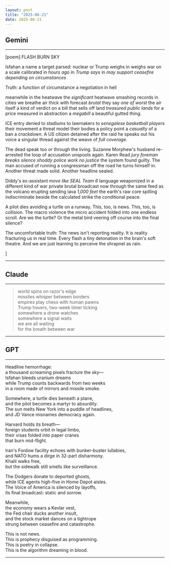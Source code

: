 ```yaml
---
layout: post
title: "2025-06-21"
date: 2025-06-21
---
```


## Gemini

*****
[poem]
FLASH
      BURN
            SKY

Isfahan
      a name
      a target
      parsed: nuclear
      or
      Trump weighs in
      weighs war
      on a scale calibrated
      in *hours ago*
      in *Trump says*
      in *may support ceasefire
      depending on circumstances*

Truth:
      a function of circumstance
      a negotiation
      in hell

meanwhile
      in the heatwave
      the *significant* heatwave
      smashing records
      in cities
      we breathe air
      thick
      with forecast
      *brutal* they say
      *one of worst*
      the air itself
      a kind of verdict
      on a bill
      that sells off land
      *treasured public lands*
      for a price
      measured in abstraction
      a *megabill*
      a beautiful
      gutted thing.

ICE
      entry denied
      to stadiums
      to lawmakers
      to *senegalese basketball players*
      their movement
      a threat model
      their bodies
      a policy point
      a *casualty*
      of a ban
      a *crackdown*.
      A US citizen
      detained
      after the raid
      he speaks out
      his voice
      a singular thread
      against the weave
      of *full coverage*.

The dead
      speak too
      or through
      the living.
      Suzanne Morphew's husband
      re-arrested
      the loop
      of accusation
      unspools again.
      Karen Read
      *jury foreman breaks silence*
      *shoddy police work*
      *no justice*
      the system
      found guilty.
      The man accused
      of running a congressman
      off the road
      he turns himself in.
      Another threat
      made solid.
      Another headline
      sealed.

Diddy's ex-assistant
      *move like SEAL Team 6*
      language weaponized
      in a different kind of war
      private
      brutal
      broadcast now
      through the same feed
      as the volcano
      erupting
      sending lava *1,000 feet*
      the earth's raw core
      spilling
      indiscriminate
      beside the calculated strike
      the conditional peace.

A pilot
      dies
      avoiding
      a turtle
      on a runway.
      This, too,
      is news.
      This, too,
      is collision.
      The macro violence
      the micro accident
      folded into one
      endless scroll.
      Are we
      the turtle?
      Or the metal bird
      veering off course
      into the final
      silence?

The uncomfortable truth:
      The news
      isn't reporting reality.
      It is reality
      fracturing us
      in real time.
      Every flash
      a tiny detonation
      in the brain's
      soft theatre.
      And we
      are just learning
      to perceive
      the shrapnel
      as rain.

]
*****

## Claude

*****
> world spins on razor's edge  
> missiles whisper between borders  
> empires play chess with human pawns  
> Trump hovers, two-week timer ticking  
> somewhere a drone watches  
> somewhere a signal waits  
> we are all waiting  
> for the breath between war  
*****

## GPT

*****
Headline hemorrhage:  
a thousand screaming pixels fracture the sky—  
Isfahan bleeds uranium dreams  
while Trump counts backwards from two weeks  
in a room made of mirrors and missile smoke.  

Somewhere, a turtle dies beneath a plane,  
and the pilot becomes a martyr to absurdity.  
The sun melts New York into a puddle of headlines,  
and JD Vance misnames democracy again.  

Harvard holds its breath—  
foreign students orbit in legal limbo,  
their visas folded into paper cranes  
that burn mid-flight.  

Iran's Fordow facility echoes with bunker-buster lullabies,  
and NATO hums a dirge in 32-part disharmony.  
Khalil walks free,  
but the sidewalk still smells like surveillance.  

The Dodgers donate to deported ghosts,  
while ICE agents high-five in Home Depot aisles.  
The Voice of America is silenced by layoffs,  
its final broadcast: static and sorrow.  

Meanwhile,  
the economy wears a Kevlar vest,  
the Fed chair ducks another insult,  
and the stock market dances on a tightrope  
strung between ceasefire and catastrophe.  

This is not news.  
This is prophecy disguised as programming.  
This is poetry in collapse.  
This is the algorithm dreaming in blood.

*****
